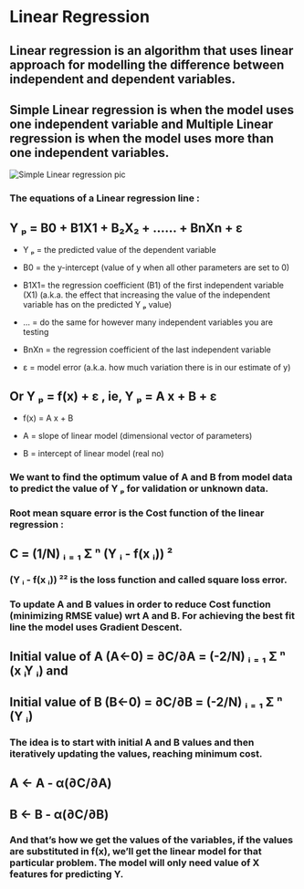 # Linear Regression 

## Linear regression is an algorithm that uses linear approach for modelling the difference between independent and dependent variables.  

## Simple Linear regression is when the model uses one independent variable and Multiple Linear regression is when the model uses more than one independent variables.  

![Simple Linear regression pic](https://cdn-images-1.medium.com/max/1292/1*Nf2tTTkALYq6RTMQmhjo1A.png)

### The equations of a Linear regression line : 

## **Y ₚ = B0 + B1X1 + B₂X₂ + …... + BnXn + ε** 

* Y ₚ = the predicted value of the dependent variable 

* B0 = the y-intercept (value of y when all other parameters are set to 0) 

* B1X1= the regression coefficient (B1) of the first independent variable (X1) (a.k.a. the effect that increasing the value of the independent variable has on the predicted Y ₚ value) 

* … = do the same for however many independent variables you are testing 

* BnXn = the regression coefficient of the last independent variable 

* ε = model error (a.k.a. how much variation there is in our estimate of y) 

## Or **Y ₚ = f(x) + ε** , ie, **Y ₚ = A x + B + ε** 

* f(x) = A x + B 

* A = slope of linear model (dimensional vector of parameters) 

* B = intercept of linear model (real no) 

### We want to find the optimum value of A and B from model data to predict the value of Y ₚ for validation or unknown data.  

### Root mean square error is the Cost function of the linear regression :

## **C = (1/N) ᵢ ₌ ₁ Σ ⁿ (Y ᵢ - f(x ᵢ)) ²**

### (Y ᵢ - f(x ᵢ)) ²² is the loss function and called square loss error.  

### To update A and B values in order to reduce Cost function (minimizing RMSE value) wrt A and B. For achieving the best fit line the model uses Gradient Descent.  

## Initial value of **A (A←0) = ∂C/∂A = (-2/N) ᵢ ₌ ₁ Σ ⁿ (x ᵢY ᵢ)** and  

## Initial value of **B (B←0) = ∂C/∂B = (-2/N) ᵢ ₌ ₁ Σ ⁿ (Y ᵢ)** 

### The idea is to start with initial A and B values and then iteratively updating the values, reaching minimum cost. 

## **A ← A - α(∂C/∂A)**

## **B ← B - α(∂C/∂B)**

### And that’s how we get the values of the variables, if the values are substituted in f(x), we’ll get the linear model for that particular problem. The model will only need value of X features for predicting Y.  
